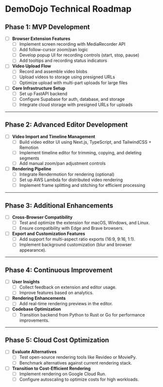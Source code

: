 # DemoDojo Technical Roadmap

## Phase 1: MVP Development
- [ ] **Browser Extension Features**
  - [ ] Implement screen recording with MediaRecorder API
  - [ ] Add follow-cursor zoom/pan logic
  - [ ] Develop popup UI for recording controls (start, stop, pause)
  - [ ] Add tooltips and recording status indicators

- [ ] **Video Upload Flow**
  - [ ] Record and assemble video blobs
  - [ ] Upload videos to storage using presigned URLs
  - [ ] Optimize upload with multi-part uploads for large files

- [ ] **Core Infrastructure Setup**
  - [ ] Set up FastAPI backend
  - [ ] Configure Supabase for auth, database, and storage
  - [ ] Integrate cloud storage with presigned URLs for uploads

---

## Phase 2: Advanced Editor Development
- [ ] **Video Import and Timeline Management**
  - [ ] Build video editor UI using Next.js, TypeScript, and TailwindCSS + Remotion
  - [ ] Implement timeline editor for trimming, copying, and deleting segments
  - [ ] Add manual zoom/pan adjustment controls

- [ ] **Rendering Pipeline**
  - [ ] Integrate Rendermotion for rendering (optional)
  - [ ] Set up AWS Lambda for distributed video rendering
  - [ ] Implement frame splitting and stitching for efficient processing

---

## Phase 3: Additional Enhancements
- [ ] **Cross-Browser Compatibility**
  - [ ] Test and optimize the extension for macOS, Windows, and Linux.
  - [ ] Ensure compatibility with Edge and Brave browsers.

- [ ] **Export and Customization Features**
  - [ ] Add support for multi-aspect ratio exports (16:9, 9:16, 1:1).
  - [ ] Implement background customization (blur and browser appearance).

---

## Phase 4: Continuous Improvement
- [ ] **User Insights**
  - [ ] Collect feedback on extension and editor usage.
  - [ ] Improve features based on analytics.

- [ ] **Rendering Enhancements**
  - [ ] Add real-time rendering previews in the editor.

- [ ] **Codebase Optimization**
  - [ ] Transition backend from Python to Rust or Go for performance improvements.

---

## Phase 5: Cloud Cost Optimization
- [ ] **Evaluate Alternatives**
  - [ ] Test open-source rendering tools like Revideo or MoviePy.
  - [ ] Benchmark alternatives against current rendering stack.

- [ ] **Transition to Cost-Efficient Rendering**
  - [ ] Implement rendering on Google Cloud Run.
  - [ ] Configure autoscaling to optimize costs for high workloads.
